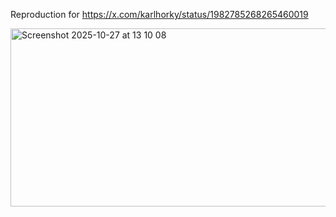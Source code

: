 Reproduction for https://x.com/karlhorky/status/1982785268265460019

<img width="1590" height="285" alt="Screenshot 2025-10-27 at 13 10 08" src="https://github.com/user-attachments/assets/9a4d7cac-0268-4d60-9ddb-57663dc8c3c3" />
